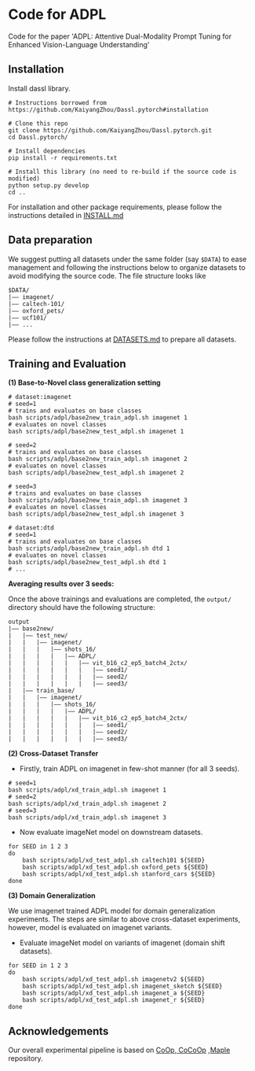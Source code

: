 # Code for ADPL

Code for the paper 'ADPL: Attentive Dual-Modality Prompt Tuning for Enhanced Vision-Language Understanding'

## Installation

Install dassl library.

```shell
# Instructions borrowed from https://github.com/KaiyangZhou/Dassl.pytorch#installation

# Clone this repo
git clone https://github.com/KaiyangZhou/Dassl.pytorch.git
cd Dassl.pytorch/

# Install dependencies
pip install -r requirements.txt

# Install this library (no need to re-build if the source code is modified)
python setup.py develop
cd ..
```

For installation and other package requirements, please follow the instructions detailed in [INSTALL.md](https://github.com/muzairkhattak/multimodal-prompt-learning/blob/main/docs/INSTALL.md)

## Data preparation

We suggest putting all datasets under the same folder (say `$DATA`) to ease management and following the instructions below to organize datasets to avoid modifying the source code. The file structure looks like

```shell
$DATA/
|–– imagenet/
|–– caltech-101/
|–– oxford_pets/
|–– ucf101/
|–– ...
```

Please follow the instructions at [DATASETS.md](https://github.com/KaiyangZhou/CoOp/blob/main/DATASETS.md) to prepare all datasets.

## Training and Evaluation

**(1) Base-to-Novel class generalization setting**

```shell
# dataset:imagenet
# seed=1
# trains and evaluates on base classes
bash scripts/adpl/base2new_train_adpl.sh imagenet 1
# evaluates on novel classes
bash scripts/adpl/base2new_test_adpl.sh imagenet 1

# seed=2
# trains and evaluates on base classes
bash scripts/adpl/base2new_train_adpl.sh imagenet 2
# evaluates on novel classes
bash scripts/adpl/base2new_test_adpl.sh imagenet 2

# seed=3
# trains and evaluates on base classes
bash scripts/adpl/base2new_train_adpl.sh imagenet 3
# evaluates on novel classes
bash scripts/adpl/base2new_test_adpl.sh imagenet 3

# dataset:dtd
# seed=1
# trains and evaluates on base classes
bash scripts/adpl/base2new_train_adpl.sh dtd 1
# evaluates on novel classes
bash scripts/adpl/base2new_test_adpl.sh dtd 1
# ...
```

**Averaging results over 3 seeds:**

Once the above trainings and evaluations are completed, the `output/` directory should have the following structure:

```shell
output
|–– base2new/
|   |–– test_new/
|   |   |–– imagenet/
|   |   |   |–– shots_16/
|   |   |   |   |–– ADPL/
|   |   |   |   |   |–– vit_b16_c2_ep5_batch4_2ctx/
|   |   |   |   |   |   |–– seed1/
|   |   |   |   |   |   |–– seed2/
|   |   |   |   |   |   |–– seed3/
|   |–– train_base/
|   |   |–– imagenet/
|   |   |   |–– shots_16/
|   |   |   |   |–– ADPL/
|   |   |   |   |   |–– vit_b16_c2_ep5_batch4_2ctx/
|   |   |   |   |   |   |–– seed1/
|   |   |   |   |   |   |–– seed2/
|   |   |   |   |   |   |–– seed3/
```

**(2) Cross-Dataset Transfer**

- Firstly, train ADPL on imagenet in few-shot manner (for all 3 seeds).

```shell
# seed=1 
bash scripts/adpl/xd_train_adpl.sh imagenet 1
# seed=2 
bash scripts/adpl/xd_train_adpl.sh imagenet 2
# seed=3 
bash scripts/adpl/xd_train_adpl.sh imagenet 3
```

- Now evaluate imageNet model on downstream datasets.

```shell
for SEED in 1 2 3
do
    bash scripts/adpl/xd_test_adpl.sh caltech101 ${SEED}
    bash scripts/adpl/xd_test_adpl.sh oxford_pets ${SEED}
    bash scripts/adpl/xd_test_adpl.sh stanford_cars ${SEED}
done
```

 **(3) Domain Generalization**

We use imagenet trained ADPL model for domain generalization experiments. The steps are similar to above cross-dataset experiments, however, model is evaluated on imagenet variants.

- Evaluate imageNet model on variants of imagenet (domain shift datasets).

```shell
for SEED in 1 2 3
do
    bash scripts/adpl/xd_test_adpl.sh imagenetv2 ${SEED}
    bash scripts/adpl/xd_test_adpl.sh imagenet_sketch ${SEED}
    bash scripts/adpl/xd_test_adpl.sh imagenet_a ${SEED}
    bash scripts/adpl/xd_test_adpl.sh imagenet_r ${SEED}
done
```

## Acknowledgements

Our overall experimental pipeline is based on [CoOp, CoCoOp](https://github.com/KaiyangZhou/CoOp) ,[Maple](https://github.com/muzairkhattak/multimodal-prompt-learning) repository.
